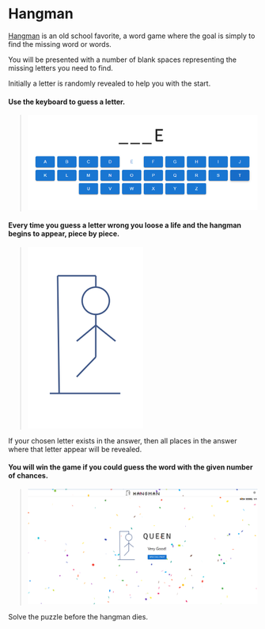 # Hangman
[Hangman](https://bensondavis.github.io/hangman/) is an old school favorite, a word game where the goal is simply to find the missing word or words.

You will be presented with a number of blank spaces representing the missing letters you need to find.

Initially a letter is randomly revealed to help you with the start.

#### Use the **keyboard** to guess a letter.
>![keyboard image](assets/a.png)

#### Every time you guess a letter wrong you loose a life and the **hangman** begins to appear, piece by piece.
> ![health bar](assets/b.png)


If your chosen letter exists in the answer, then all places in the answer where that letter appear will be revealed.

#### You will win the game if you could guess the word with the given number of chances.
>![win](assets/c.png)

Solve the puzzle before the hangman dies.
